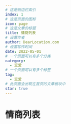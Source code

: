 ```yaml
---
# 这是侧边栏索引
index: 1
# 这是页面的图标
icon: page
# 这是文章的标题
title: 情商列表
# 设置作者
author: DearLocation.com
# 设置写作时间
date: 2022-05-01
# 一个页面可以有多个分类
category:
  - 恋爱
# 一个页面可以有多个标签
tag:
  - 恋爱
# 此页面会出现在首页的文章板块中
star: true
---
```


# 情商列表 
